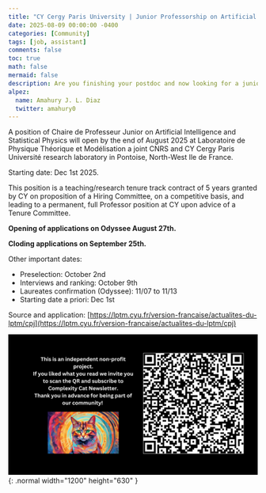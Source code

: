```yaml
---
title: "CY Cergy Paris University | Junior Professorship on Artificial Intelligence and Statistical Physics"
date: 2025-08-09 00:00:00 -0400
categories: [Community]
tags: [job, assistant]
comments: false
toc: true
math: false
mermaid: false
description: Are you finishing your postdoc and now looking for a junior prosition in academia? This is for you if you are interested in combining AI and statistical physics.
alpez:
  name: Amahury J. L. Diaz
  twitter: amahury0
---
```

A position of Chaire de Professeur Junior on Artificial Intelligence and Statistical Physics will open by the end of August 2025 at Laboratoire de Physique Théorique et Modélisation a joint CNRS and CY Cergy Paris Université research laboratory in Pontoise, North-West Ile de France.

Starting date: Dec 1st 2025.

This position is a teaching/research tenure track contract of 5 years granted by CY on proposition of a Hiring Committee, on a competitive basis, and leading to a permanent, full Professor position at CY upon advice of a Tenure Committee.

**Opening of applications on Odyssee August 27th.**

**Cloding applications on September 25th.**

Other important dates:
- Preselection: October 2nd
- Interviews and ranking: October 9th
- Laureates confirmation (Odyssee): 11/07 to 11/13
- Starting date a priori: Dec 1st

Source and application: [https://lptm.cyu.fr/version-francaise/actualites-du-lptm/cpj](https://lptm.cyu.fr/version-francaise/actualites-du-lptm/cpj)

![Desktop View](/assets/img/fix/complexity-cat-newsletter.png){: .normal width="1200" height="630" }
